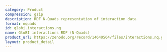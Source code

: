 ```yaml
---
category: Product
compression: gzip
description: RDF N-Quads representation of interaction data
format: nquads
id: globi.interactions.nq
name: GloBI interactions RDF (N-Quads)
product_url: https://zenodo.org/record/14640564/files/interactions.nq.gz
layout: product_detail
---
```

